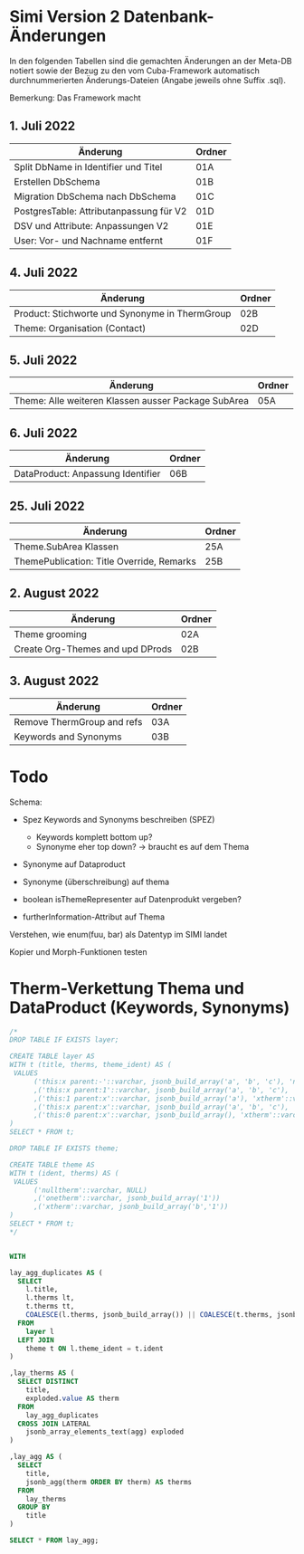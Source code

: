 # Simi Version 2 Datenbank-Änderungen

In den folgenden Tabellen sind die gemachten Änderungen an der Meta-DB notiert sowie der Bezug zu den vom Cuba-Framework
automatisch durchnummerierten Änderungs-Dateien (Angabe jeweils ohne Suffix .sql).

Bemerkung: Das Framework macht 

## 1. Juli 2022

|Änderung|Ordner|
|---|---|
|Split DbName in Identifier und Titel|01A|
|Erstellen DbSchema|01B|
|Migration DbSchema nach DbSchema|01C|
|PostgresTable: Attributanpassung für V2|01D|
|DSV und Attribute: Anpassungen V2|01E|
|User: Vor- und Nachname entfernt|01F|

## 4. Juli 2022

|Änderung|Ordner|
|---|---|
|Product: Stichworte und Synonyme in ThermGroup|02B|
|Theme: Organisation (Contact)|02D|

## 5. Juli 2022

|Änderung|Ordner|
|---|---|
|Theme: Alle weiteren Klassen ausser Package SubArea|05A|

## 6. Juli 2022

|Änderung|Ordner|
|---|---|
|DataProduct: Anpassung Identifier|06B|

## 25. Juli 2022

|Änderung|Ordner|
|---|---|
|Theme.SubArea Klassen|25A|
|ThemePublication: Title Override, Remarks|25B|

## 2. August 2022

|Änderung|Ordner|
|---|---|
|Theme grooming|02A|
|Create Org-Themes and upd DProds|02B|

## 3. August 2022

|Änderung|Ordner|
|---|---|
|Remove ThermGroup and refs|03A|
|Keywords and Synonyms|03B|

# Todo

Schema:
- Spez Keywords and Synonyms beschreiben (SPEZ)
  - Keywords komplett bottom up?
  - Synonyme eher top down? -> braucht es auf dem Thema

- Synonyme auf Dataproduct
- Synonyme (überschreibung) auf thema
- boolean isThemeRepresenter auf Datenprodukt vergeben?
- furtherInformation-Attribut auf Thema


Verstehen, wie enum(fuu, bar) als Datentyp im SIMI landet


    
Kopier und Morph-Funktionen testen

# Therm-Verkettung Thema und DataProduct (Keywords, Synonyms)

```sql
/*
DROP TABLE IF EXISTS layer;

CREATE TABLE layer AS                                     
WITH t (title, therms, theme_ident) AS (
 VALUES
      ('this:x parent:-'::varchar, jsonb_build_array('a', 'b', 'c'), 'nulltherm'::varchar)
      ,('this:x parent:1'::varchar, jsonb_build_array('a', 'b', 'c'), 'onetherm'::varchar)
      ,('this:1 parent:x'::varchar, jsonb_build_array('a'), 'xtherm'::varchar)
      ,('this:x parent:x'::varchar, jsonb_build_array('a', 'b', 'c'), 'xtherm'::varchar)
      ,('this:0 parent:x'::varchar, jsonb_build_array(), 'xtherm'::varchar)
)
SELECT * FROM t;

DROP TABLE IF EXISTS theme;

CREATE TABLE theme AS                                     
WITH t (ident, therms) AS (
 VALUES
      ('nulltherm'::varchar, NULL)
      ,('onetherm'::varchar, jsonb_build_array('1'))
      ,('xtherm'::varchar, jsonb_build_array('b','1'))
)
SELECT * FROM t;
*/


WITH 

lay_agg_duplicates AS (
  SELECT 
    l.title,
    l.therms lt,
    t.therms tt,
    COALESCE(l.therms, jsonb_build_array()) || COALESCE(t.therms, jsonb_build_array()) AS agg
  FROM 
    layer l 
  LEFT JOIN 
    theme t ON l.theme_ident = t.ident
)

,lay_therms AS (
  SELECT DISTINCT
    title,
    exploded.value AS therm
  FROM
    lay_agg_duplicates
  CROSS JOIN LATERAL 
    jsonb_array_elements_text(agg) exploded
)

,lay_agg AS (
  SELECT 
    title,
    jsonb_agg(therm ORDER BY therm) AS therms
  FROM
    lay_therms
  GROUP BY 
    title
)

SELECT * FROM lay_agg;
```


